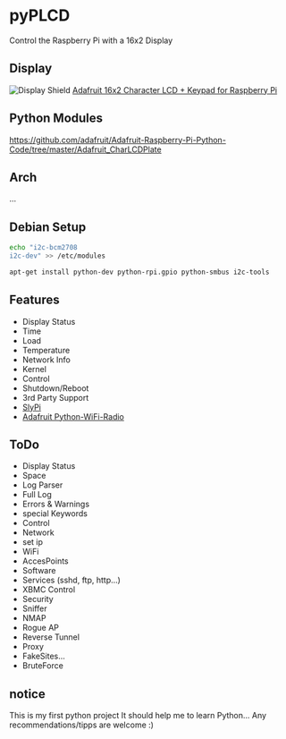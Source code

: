 # pyPLCD
Control the Raspberry Pi with a 16x2 Display

## Display
![Display Shield](http://www.adafruit.com/images/large/1110green_LRG.jpg)
[Adafruit 16x2 Character LCD + Keypad for Raspberry Pi](http://www.adafruit.com/products/1110)

## Python Modules
https://github.com/adafruit/Adafruit-Raspberry-Pi-Python-Code/tree/master/Adafruit_CharLCDPlate

## Arch
...

## Debian Setup
```bash
echo "i2c-bcm2708
i2c-dev" >> /etc/modules

apt-get install python-dev python-rpi.gpio python-smbus i2c-tools
```

## Features
- Display Status
 - Time
 - Load
 - Temperature
 - Network Info
 - Kernel
- Control
 - Shutdown/Reboot
- 3rd Party Support
 - [SlyPi](https://github.com/Xtrato/Slypi)
 - [Adafruit Python-WiFi-Radio](https://github.com/adafruit/Python-WiFi-Radio)
 
 
## ToDo
- Display Status
 - Space
- Log Parser
 - Full Log
 - Errors & Warnings
 - special Keywords
- Control
 - Network
  - set ip
  - WiFi
   - AccesPoints
 - Software
  - Services (sshd, ftp, http...)
  - XBMC Control
  - Security
   - Sniffer
   - NMAP
   - Rogue AP
   - Reverse Tunnel
   - Proxy
   - FakeSites...
   - BruteForce


## notice
This is my first python project
It should help me to learn Python...
Any recommendations/tipps are welcome :)
